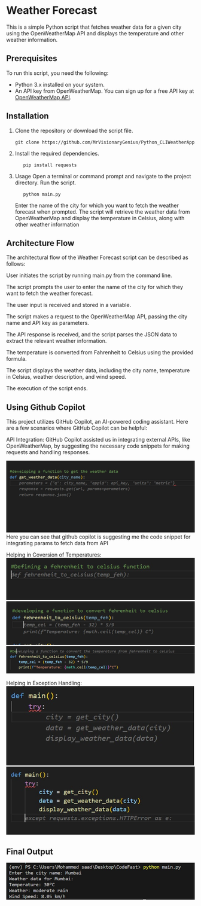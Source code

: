 # Weather Forecast

This is a simple Python script that fetches weather data for a given city using the OpenWeatherMap API and displays the temperature and other weather information.

## Prerequisites

To run this script, you need the following:

- Python 3.x installed on your system.
- An API key from OpenWeatherMap. You can sign up for a free API key at [OpenWeatherMap API](https://openweathermap.org/api).

## Installation

1. Clone the repository or download the script file.
   ```shell
   git clone https://github.com/MrVisionaryGenius/Python_CLIWeatherApp
   ```
2. Install the required dependencies.
   ```shell
      pip install requests
   ```
3. Usage
   Open a terminal or command prompt and navigate to the project directory.
   Run the script.
   ```shell
      python main.py
   ```
   Enter the name of the city for which you want to fetch the weather forecast when prompted.
   The script will retrieve the weather data from OpenWeatherMap and display the temperature in Celsius, along with other weather information

## Architecture Flow

The architectural flow of the Weather Forecast script can be described as follows:

User initiates the script by running main.py from the command line.

The script prompts the user to enter the name of the city for which they want to fetch the weather forecast.

The user input is received and stored in a variable.

The script makes a request to the OpenWeatherMap API, passing the city name and API key as parameters.

The API response is received, and the script parses the JSON data to extract the relevant weather information.

The temperature is converted from Fahrenheit to Celsius using the provided formula.

The script displays the weather data, including the city name, temperature in Celsius, weather description, and wind speed.

The execution of the script ends.

## Using Github Copilot

This project utilizes GitHub Copilot, an AI-powered coding assistant. Here are a few scenarios where GitHub Copilot can be helpful:

API Integration: GitHub Copilot assisted us in integrating external APIs, like OpenWeatherMap, by suggesting the necessary code snippets for making requests and handling responses.

![ScreenShot of Copilot Recommendation](Screenshots/ss1.jpeg)
Here you can see that github copilot is suggesting me the code snippet for integrating params to fetch data from API

Helping in Coversion of Temperatures:
![ScreenShot of Copilot Recommendation](Screenshots/ss2.jpeg)
![ScreenShot of Copilot Recommendation](Screenshots/ss3.jpeg)
![ScreenShot of Copilot Recommendation](Screenshots/ss4.jpeg)

Helping in Exception Handling:
![ScreenShot of Copilot Recommendation](Screenshots/ss5.jpeg)
![ScreenShot of Copilot Recommendation](Screenshots/ss6.jpeg)

## Final Output

![ScreenShot of Final OutPut](Screenshots/Final%20Output.jpeg)
